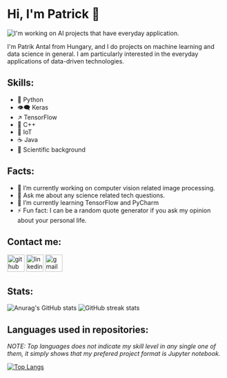 # Hi, I'm Patrick 👋

![I'm working on AI projects that have everyday application. ](https://www.salesforce.com/content/dam/blogs/ca/Blog%20Posts/ai-smb-og.jpg)

I'm Patrik Antal from Hungary, and I do projects on machine learning and data science in general. I am particularly interested in the everyday applications of data-driven technologies. 

## Skills:
- 🐍 Python 
- 👁‍🗨 Keras 
-  ↗ TensorFlow 
- 🔷 C++ 
- 📡 IoT 
- ☕ Java
- 🧬 Scientific background

## Facts: 
- 🔭 I’m currently working on computer vision related image processing.
- 💬 Ask me about any science related tech questions.   
- 🌱 I’m currently learning TensorFlow and PyCharm  
- ⚡ Fun fact: I can be a random quote generator if you ask my opinion about your personal life.  

## Contact me:
[<img src='https://cdn.uconnectlabs.com/wp-content/uploads/sites/46/2019/04/GitHub-Mark.png' alt='github' height='40'  width = '40'>](https://github.com/antalpatrik21)  [<img src='https://www.nicepng.com/png/detail/461-4616944_linkedin-logo-png-linked-in-icon-svg.png' alt='linkedin' height='40' width = '40'>](https://www.linkedin.com/in/www.linkedin.com/in/antal-patrik-9507b1205/)  [<img src='https://www.pngkey.com/png/detail/15-150195_gmail-comments-google-mail-logo-black-and-white.png' alt='gmail' height='40'  width = '40'>](antalpatrik2121@gmail.com) 

## Stats:  
![Anurag's GitHub stats](https://github-readme-stats.vercel.app/api?username=antalpatrik21&hide=stars,issues,contribs&show_icons=true&theme=radical)
![GitHub streak stats](https://github-readme-streak-stats.herokuapp.com/?user=antalpatrik21&theme=radical)  

## Languages used in repositories: 
_NOTE: Top languages does not indicate my skill level in any single one of them, it simply shows that my prefered project format is Jupyter notebook._

[![Top Langs](https://github-readme-stats.vercel.app/api/top-langs/?username=antalpatrik21&theme=radical)](https://github.com/anuraghazra/github-readme-stats)




